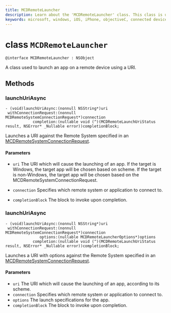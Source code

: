 ```yaml
---
title: MCDRemoteLauncher
description: Learn about the 'MCDRemoteLauncher' class. This class is used to launch an app on a remote device using a URI.
keywords: microsoft, windows, iOS, iPhone, objectiveC, connected devices, Project Rome
---
```


# class `MCDRemoteLauncher` 

```
@interface MCDRemoteLauncher : NSObject
```  

A class used to launch an app on a remote device using a URI.


## Methods

### launchUriAsync
```
- (void)launchUriAsync:(nonnull NSString*)uri
 withConnectionRequest:(nonnull MCDRemoteSystemConnectionRequest*)connection
            completion:(nullable void (^)(MCDRemoteLaunchUriStatus result, NSError* _Nullable error))completionBlock;
```

Launches a URI against the Remote System specified in an [MCDRemoteSystemConnectionRequest](MCDRemoteSystemConnectionRequest.md).

#### Parameters
* `uri` The URI which will cause the launching of an app.  If the target is Windows, the target app will be chosen based on scheme. If the target is non-Windows, the target app will be chosen based on the MCDRemoteSystemConnectionRequest.

* `connection` Specifies which remote system or application to connect to.
* `completionBlock` The block to invoke upon completion.

### launchUriAsync
```
- (void)launchUriAsync:(nonnull NSString*)uri
 withConnectionRequest:(nonnull MCDRemoteSystemConnectionRequest*)connection
               options:(nullable MCDRemoteLauncherOptions*)options
            completion:(nullable void (^)(MCDRemoteLaunchUriStatus result, NSError* _Nullable error))completionBlock;
```

Launches a URI with options against the Remote System specified in an [MCDRemoteSystemConnectionRequest](MCDRemoteSystemConnectionRequest.md).

#### Parameters
* `uri` The URI which will cause the launching of an app, according to its scheme.
* `connection` Specifies which remote system or application to connect to.
* `options` The launch specifications for the app.
* `completionBlock` The block to invoke upon completion.